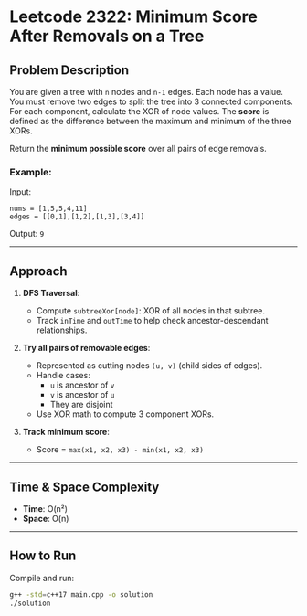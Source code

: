 # Leetcode 2322: Minimum Score After Removals on a Tree

## Problem Description

You are given a tree with `n` nodes and `n-1` edges. Each node has a value. You must remove two edges to split the tree into 3 connected components. For each component, calculate the XOR of node values. The **score** is defined as the difference between the maximum and minimum of the three XORs.

Return the **minimum possible score** over all pairs of edge removals.

### Example:

Input:
```
nums = [1,5,5,4,11]
edges = [[0,1],[1,2],[1,3],[3,4]]
```

Output: `9`

---

## Approach

1. **DFS Traversal**:
   - Compute `subtreeXor[node]`: XOR of all nodes in that subtree.
   - Track `inTime` and `outTime` to help check ancestor-descendant relationships.

2. **Try all pairs of removable edges**:
   - Represented as cutting nodes `(u, v)` (child sides of edges).
   - Handle cases:
     - `u` is ancestor of `v`
     - `v` is ancestor of `u`
     - They are disjoint
   - Use XOR math to compute 3 component XORs.

3. **Track minimum score**:
   - Score = `max(x1, x2, x3) - min(x1, x2, x3)`

---

## Time & Space Complexity

- **Time**: O(n²)
- **Space**: O(n)

---

## How to Run

Compile and run:

```sh
g++ -std=c++17 main.cpp -o solution
./solution
```
